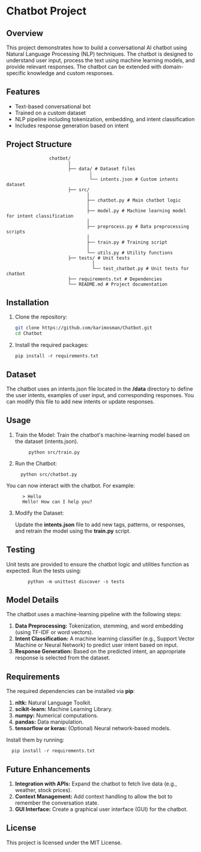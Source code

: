 # Chatbot Project

## Overview
This project demonstrates how to build a conversational AI chatbot using Natural Language Processing (NLP) techniques. The chatbot is designed to understand user input, process the text using machine learning models, and provide relevant responses. The chatbot can be extended with domain-specific knowledge and custom responses.

## Features
- Text-based conversational bot
- Trained on a custom dataset
- NLP pipeline including tokenization, embedding, and intent classification
- Includes response generation based on intent

## Project Structure

                    chatbot/ 
                           │ 
                           ├── data/ # Dataset files 
                                   │ 
                                   └── intents.json # Custom intents dataset 
                           ├── src/ 
                                  │ 
                                  ├── chatbot.py # Main chatbot logic 
                                  │ 
                                  ├── model.py # Machine learning model for intent classification 
                                  │ 
                                  ├── preprocess.py # Data preprocessing scripts 
                                  │ 
                                  ├── train.py # Training script 
                                  │ 
                                  └── utils.py # Utility functions 
                           ├── tests/ # Unit tests 
                                    │ 
                                    └── test_chatbot.py # Unit tests for chatbot 
                           ├── requirements.txt # Dependencies 
                           └── README.md # Project documentation


## Installation

1. Clone the repository:
   ```bash
   git clone https://github.com/karimosman/Chatbot.git
   cd Chatbot

2. Install the required packages:

       pip install -r requirements.txt

## Dataset

The chatbot uses an intents.json file located in the **/data** directory to define the user intents, examples of user input, and corresponding responses. You can modify this file to add new intents or update responses.


## Usage

1. Train the Model:
    Train the chatbot's machine-learning model based on the dataset (intents.json).

            python src/train.py


2. Run the Chatbot:

         python src/chatbot.py

You can now interact with the chatbot. For example:


          > Hello
          Hello! How can I help you?



3. Modify the Dataset:

      Update the **intents.json** file to add new tags, patterns, or responses, and retrain the model using the **train.py** script.


## Testing

Unit tests are provided to ensure the chatbot logic and utilities function as expected. Run the tests using:


            python -m unittest discover -s tests



## Model Details

The chatbot uses a machine-learning pipeline with the following steps:

1. **Data Preprocessing:** Tokenization, stemming, and word embedding (using TF-IDF or word vectors).
2. **Intent Classification:** A machine learning classifier (e.g., Support Vector Machine or Neural Network) to predict user intent based on input.
3. **Response Generation:** Based on the predicted intent, an appropriate response is selected from the dataset.

   
## Requirements

The required dependencies can be installed via **pip**:

1. **nltk:** Natural Language Toolkit.
2. **scikit-learn:** Machine Learning Library.
3. **numpy:** Numerical computations.
4. **pandas:** Data manipulation.
5. **tensorflow or keras:** (Optional) Neural network-based models.


Install them by running:


      pip install -r requirements.txt

     
## Future Enhancements

1. **Integration with APIs:** Expand the chatbot to fetch live data (e.g., weather, stock prices).
2. **Context Management:** Add context handling to allow the bot to remember the conversation state.
3. **GUI Interface:** Create a graphical user interface (GUI) for the chatbot.


## License

This project is licensed under the MIT License.

